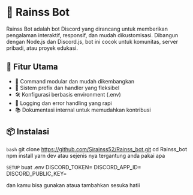 # 🤖 Rainss Bot

Rainss Bot adalah bot Discord yang dirancang untuk memberikan pengalaman interaktif, responsif, dan mudah dikustomisasi. Dibangun dengan Node.js dan Discord.js, bot ini cocok untuk komunitas, server pribadi, atau proyek edukasi.

## 🚀 Fitur Utama

- 🔧 Command modular dan mudah dikembangkan
- 📌 Sistem prefix dan handler yang fleksibel
- 🛠️ Konfigurasi berbasis environment (.env)
- 📄 Logging dan error handling yang rapi
- 📚 Dokumentasi internal untuk memudahkan kontribusi

## 📦 Instalasi

```bash```
git clone https://github.com/Sirainss52/Rainss_bot.git
cd Rainss_bot
npm install
yarn dev atau sejenis nya tergantung anda pakai apa

``SETUP``
buat .env
DISCORD_TOKEN=
DISCORD_APP_ID=
DISCORD_PUBLIC_KEY=

dan kamu bisa gunakan ataua tambahkan sesuka hatii


